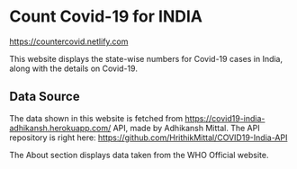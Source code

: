 # Count Covid-19 for INDIA

https://countercovid.netlify.com

This website displays the state-wise numbers for Covid-19 cases in India, along with the details on Covid-19.

## Data Source

The data shown in this website is fetched from https://covid19-india-adhikansh.herokuapp.com/ API, made by Adhikansh Mittal. 
The API repository is right here: https://github.com/HrithikMittal/COVID19-India-API

The About section displays data taken from the WHO Official website.
